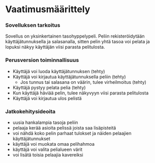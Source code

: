 # Vaatimusmäärittely
 
### Sovelluksen tarkoitus
Sovellus on yksinkertainen tasohyppelypeli. Peliin rekisteröidytään käyttäjätunnuksella ja salasanalla, sitten pelin yhtä tasoa voi pelata ja lopuksi 
näkyy käyttäjän viisi parasta pelitulosta.

### Perusversion toiminnallisuus
* Käyttäjä voi luoda käyttäjätunnuksen (tehty)
* Käyttäjä voi kirjautua käyttäjätunnuksella peliin  (tehty)
  - Jos tunnus tai salasana on väärin, tulee virheilmoitus (tehty)
* Käyttäjä pystyy pelata pelia (tehty)
* Kun käyttäjä häviää pelin, tulee näkyvyyn viisi parasta pelitulosta
* Käyttäjä voi kirjautua ulos pelistä

### Jatkokehitysideoita
* uusia hankalampia tasoja peliin
* pelaaja kerää asioita pelissä joista saa lisäpisteitä
* voi nähdä koko pelin parhaat tulokset ja näiden pelaajien käyttäjätunnukset
* käyttäjä voi muokata omaa pelihahmoa
* käyttäjä voi valita pelialueen värit
* voi lisätä toisia pelaajia kavereiksi
